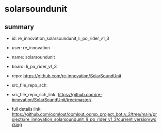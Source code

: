 # solarsoundunit
 
## summary 
* id: re_innovation_solarsoundunit_li_po_rider_v1_3
* user: re_innovation
* name: solarsoundunit
* board: li_po_rider_v1_3
* repo: https://github.com/re-innovation/SolarSoundUnit



* src_file_repo_sch: 
* src_file_repo_sch_link: https://github.com/re-innovation/SolarSoundUnit/tree/master/
* full details link: https://github.com/oomlout/oomlout_oomp_project_bot_v_2/tree/main/projects/re_innovation_solarsoundunit_li_po_rider_v1_3/current_version/working  








